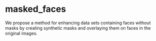 # masked_faces
We  propose a method for enhancing data sets containing faces without masks by creating synthetic masks and overlaying them on faces in the original images.
